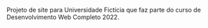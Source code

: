  Projeto de site para Universidade Fictícia que faz parte do curso de Desenvolvimento Web Completo 2022.
